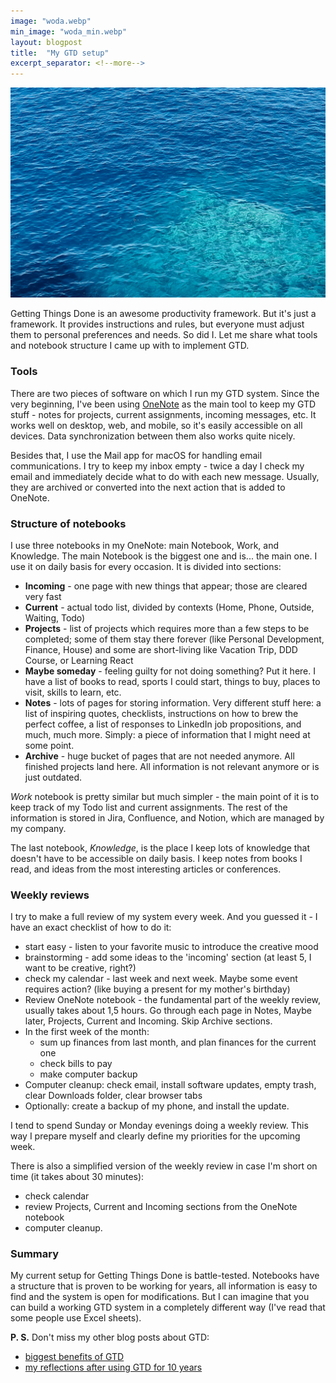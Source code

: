 ```yaml
---
image: "woda.webp"
min_image: "woda_min.webp"
layout: blogpost
title:  "My GTD setup"
excerpt_separator: <!--more-->
---
```


![image](/images/woda.webp)

Getting Things Done is an awesome productivity framework. But it's just a framework. It provides instructions and rules, but everyone must adjust them to personal preferences and needs. So did I. Let me share what tools and notebook structure I came up with to implement GTD.

<!--more-->

### Tools
There are two pieces of software on which I run my GTD system.
Since the very beginning, I've been using [OneNote](https://www.microsoft.com/pl-pl/microsoft-365/onenote/digital-note-taking-app) as the main tool to keep my GTD stuff - notes for projects, current assignments, incoming messages, etc. It works well on desktop, web, and mobile, so it's easily accessible on all devices. Data synchronization between them also works quite nicely.

Besides that, I use the Mail app for macOS for handling email communications. I try to keep my inbox empty - twice a day I check my email and immediately decide what to do with each new message. Usually, they are archived or converted into the next action that is added to OneNote.

### Structure of notebooks

I use three notebooks in my OneNote: main Notebook, Work, and Knowledge.
The main Notebook is the biggest one and is... the main one. I use it on daily basis for every occasion. It is divided into sections:
- **Incoming** - one page with new things that appear; those are cleared very fast
- **Current** - actual todo list, divided by contexts (Home, Phone, Outside, Waiting, Todo)
- **Projects** - list of projects which requires more than a few steps to be completed; some of them stay there forever (like Personal Development, Finance, House) and some are short-living like Vacation Trip, DDD Course, or Learning React
- **Maybe someday** - feeling guilty for not doing something? Put it here. I have a list of books to read, sports I could start, things to buy, places to visit, skills to learn, etc.
- **Notes** - lots of pages for storing information. Very different stuff here: a list of inspiring quotes, checklists, instructions on how to brew the perfect coffee, a list of responses to LinkedIn job propositions, and much, much more. Simply: a piece of information that I might need at some point.
- **Archive** - huge bucket of pages that are not needed anymore. All finished projects land here. All information is not relevant anymore or is just outdated.

*Work* notebook is pretty similar but much simpler - the main point of it is to keep track of my Todo list and current assignments. The rest of the information is stored in Jira, Confluence, and Notion, which are managed by my company.

The last notebook, *Knowledge*, is the place I keep lots of knowledge that doesn't have to be accessible on daily basis. I keep notes from books I read, and ideas from the most interesting articles or conferences.


### Weekly reviews
I try to make a full review of my system every week. And you guessed it  - I have an exact checklist of how to do it:
- start easy - listen to your favorite music to introduce the creative mood
- brainstorming - add some ideas to the 'incoming' section (at least 5, I want to be creative, right?)
- check my calendar - last week and next week. Maybe some event requires action? (like buying a present for my mother's birthday)
- Review OneNote notebook - the fundamental part of the weekly review, usually takes about 1,5 hours. Go through each page in Notes, Maybe later, Projects, Current and Incoming. Skip Archive sections.
- In the first week of the month:
	- sum up finances from last month, and plan finances for the current one
	- check bills to  pay
	- make computer backup
- Computer cleanup: check email, install software updates, empty trash, clear Downloads folder, clear browser tabs
- Optionally: create a backup of my phone, and install the update.

I tend to spend Sunday or Monday evenings doing a weekly review. This way I prepare myself and clearly define my priorities for the upcoming week.

There is also a simplified version of the weekly review in case I'm short on time (it takes about 30 minutes):
- check calendar
- review Projects, Current and Incoming sections from the OneNote notebook
- computer cleanup.


### Summary
My current setup for Getting Things Done is battle-tested. Notebooks have a structure that is proven to be working for years, all information is easy to find and the system is open for modifications. But I can imagine that you can build a working GTD system in a completely different way (I've read that some people use Excel sheets).

**P. S.**
Don't miss my other blog posts about GTD:
- [biggest benefits of GTD](https://maikhel.github.io/2022/05/14/why-i-use-gtd.html)
- [my reflections after using GTD for 10 years](https://maikhel.github.io/2022/10/18/gtd-thoughts-after-10-years.html)
